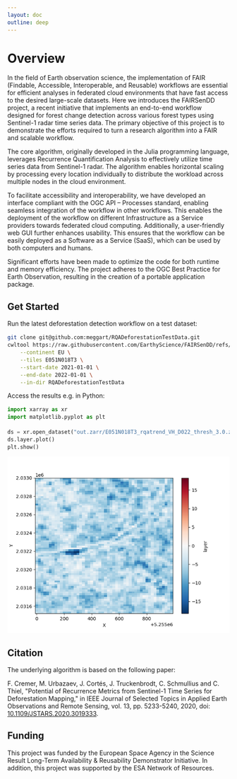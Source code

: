 ```yaml
---
layout: doc
outline: deep
---
```


# Overview

In the field of Earth observation science, the implementation of FAIR (Findable, Accessible, Interoperable, and Reusable) workflows are essential for efficient analyses in federated cloud environments that have fast access to the desired large-scale datasets. Here we introduces the FAIRSenDD project, a recent initiative that implements an end-to-end workflow designed for forest change detection across various forest types using Sentinel-1 radar time series data. The primary objective of this project is to demonstrate the efforts required to turn a research algorithm into a FAIR and scalable workflow.

The core algorithm, originally developed in the Julia programming language, leverages Recurrence Quantification Analysis to effectively utilize time series data from Sentinel-1 radar. The algorithm enables horizontal scaling by processing every location individually to distribute the workload across multiple nodes in the cloud environment.

To facilitate accessibility and interoperability, we have developed an interface compliant with the OGC API – Processes standard, enabling seamless integration of the workflow in other workflows. This enables the deployment of the workflow on different Infrastructure as a Service providers towards federated cloud computing. Additionally, a user-friendly web GUI further enhances usability. This ensures that the workflow can be easily deployed as a Software as a Service (SaaS), which can be used by both computers and humans.

Significant efforts have been made to optimize the code for both runtime and memory efficiency. The project adheres to the OGC Best Practice for Earth Observation, resulting in the creation of a portable application package.

## Get Started

Run the latest deforestation detection workflow on a test dataset:

```bash
git clone git@github.com:meggart/RQADeforestationTestData.git
cwltool https://raw.githubusercontent.com/EarthyScience/FAIRSenDD/refs/heads/main/ogc-app-cwl/fairsendd.cwl#cmd-rqa \
    --continent EU \
    --tiles E051N018T3 \
    --start-date 2021-01-01 \
    --end-date 2022-01-01 \
    --in-dir RQADeforestationTestData
```

Access the results e.g. in Python:

```python
import xarray as xr
import matplotlib.pyplot as plt

ds = xr.open_dataset("out.zarr/E051N018T3_rqatrend_VH_D022_thresh_3.0.zarr")
ds.layer.plot()
plt.show()
```

![](public/example-result.png)

## Citation

The underlying algorithm is based on the following paper:

F. Cremer, M. Urbazaev, J. Cortés, J. Truckenbrodt, C. Schmullius and C. Thiel, "Potential of Recurrence Metrics from Sentinel-1 Time Series for Deforestation Mapping," in IEEE Journal of Selected Topics in Applied Earth Observations and Remote Sensing, vol. 13, pp. 5233-5240, 2020, doi: [10.1109/JSTARS.2020.3019333](https://doi.org/10.1109/JSTARS.2020.3019333).

## Funding

This project was funded by the European Space Agency in the Science Result Long-Term Availability & Reusability Demonstrator Initiative. In addition, this project was supported by the ESA Network of Resources.
